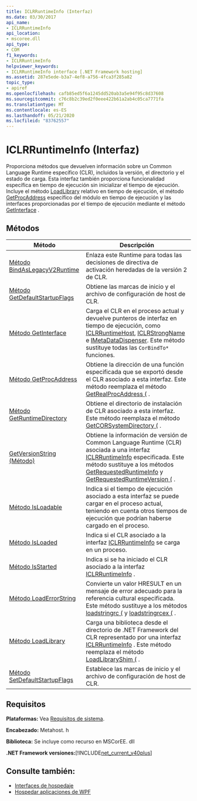 ```yaml
---
title: ICLRRuntimeInfo (Interfaz)
ms.date: 03/30/2017
api_name:
- ICLRRuntimeInfo
api_location:
- mscoree.dll
api_type:
- COM
f1_keywords:
- ICLRRuntimeInfo
helpviewer_keywords:
- ICLRRuntimeInfo interface [.NET Framework hosting]
ms.assetid: 287e5ede-b3a7-4ef8-a756-4fca3f285a82
topic_type:
- apiref
ms.openlocfilehash: cafb85ed5f6a1245dd520ab3a5e94f95c8d37608
ms.sourcegitcommit: c76c8b2c39ed2f0eee422b61a2ab4c05ca7771fa
ms.translationtype: MT
ms.contentlocale: es-ES
ms.lasthandoff: 05/21/2020
ms.locfileid: "83762557"
---
```

# <a name="iclrruntimeinfo-interface"></a>ICLRRuntimeInfo (Interfaz)
Proporciona métodos que devuelven información sobre un Common Language Runtime específico (CLR), incluidos la versión, el directorio y el estado de carga. Esta interfaz también proporciona funcionalidad específica en tiempo de ejecución sin inicializar el tiempo de ejecución. Incluye el método [LoadLibrary](../../../../docs/framework/unmanaged-api/hosting/iclrruntimeinfo-loadlibrary-method.md) relativo en tiempo de ejecución, el método [GetProcAddress](../../../../docs/framework/unmanaged-api/hosting/iclrruntimeinfo-getprocaddress-method.md) específico del módulo en tiempo de ejecución y las interfaces proporcionadas por el tiempo de ejecución mediante el método [GetInterface](iclrruntimeinfo-getinterface-method.md) .  
  
## <a name="methods"></a>Métodos  
  
|Método|Descripción|  
|------------|-----------------|  
|[Método BindAsLegacyV2Runtime](iclrruntimeinfo-bindaslegacyv2runtime-method.md)|Enlaza este Runtime para todas las decisiones de directiva de activación heredadas de la versión 2 de CLR.|  
|[Método GetDefaultStartupFlags](iclrruntimeinfo-getdefaultstartupflags-method.md)|Obtiene las marcas de inicio y el archivo de configuración de host de CLR.|  
|[Método GetInterface](../../../../docs/framework/unmanaged-api/hosting/iclrruntimeinfo-getinterface-method.md)|Carga el CLR en el proceso actual y devuelve punteros de interfaz en tiempo de ejecución, como [ICLRRuntimeHost](../../../../docs/framework/unmanaged-api/hosting/iclrruntimehost-interface.md), [ICLRStrongName](../../../../docs/framework/unmanaged-api/hosting/iclrstrongname-interface.md) e [IMetaDataDispenser](../metadata/imetadatadispenser-interface.md). Este método sustituye todas las `CorBindTo*` funciones.|  
|[Método GetProcAddress](../../../../docs/framework/unmanaged-api/hosting/iclrruntimeinfo-getprocaddress-method.md)|Obtiene la dirección de una función especificada que se exportó desde el CLR asociado a esta interfaz. Este método reemplaza el método [GetRealProcAddress (](getrealprocaddress-function.md) .|  
|[Método GetRuntimeDirectory](../../../../docs/framework/unmanaged-api/hosting/iclrruntimeinfo-getruntimedirectory-method.md)|Obtiene el directorio de instalación de CLR asociado a esta interfaz. Este método reemplaza el método [GetCORSystemDirectory (](getcorsystemdirectory-function.md) .|  
|[GetVersionString (Método)](../../../../docs/framework/unmanaged-api/hosting/iclrruntimeinfo-getversionstring-method.md)|Obtiene la información de versión de Common Language Runtime (CLR) asociada a una interfaz [ICLRRuntimeInfo](../../../../docs/framework/unmanaged-api/hosting/iclrruntimeinfo-interface.md) especificada. Este método sustituye a los métodos [GetRequestedRuntimeInfo](../../../../docs/framework/unmanaged-api/hosting/getrequestedruntimeinfo-function.md) y [GetRequestedRuntimeVersion (](getrequestedruntimeversion-function.md) .|  
|[Método IsLoadable](iclrruntimeinfo-isloadable-method.md)|Indica si el tiempo de ejecución asociado a esta interfaz se puede cargar en el proceso actual, teniendo en cuenta otros tiempos de ejecución que podrían haberse cargado en el proceso.|  
|[Método IsLoaded](../../../../docs/framework/unmanaged-api/hosting/iclrruntimeinfo-isloaded-method.md)|Indica si el CLR asociado a la interfaz [ICLRRuntimeInfo](iclrruntimeinfo-interface.md) se carga en un proceso.|  
|[Método IsStarted](../../../../docs/framework/unmanaged-api/hosting/iclrruntimeinfo-isstarted-method.md)|Indica si se ha iniciado el CLR asociado a la interfaz [ICLRRuntimeInfo](iclrruntimeinfo-interface.md) .|  
|[Método LoadErrorString](../../../../docs/framework/unmanaged-api/hosting/iclrruntimeinfo-loaderrorstring-method.md)|Convierte un valor HRESULT en un mensaje de error adecuado para la referencia cultural especificada. Este método sustituye a los métodos [loadstringrc (](../../../../docs/framework/unmanaged-api/hosting/loadstringrc-function.md) y [loadstringrcex (](loadstringrcex-function.md) .|  
|[Método LoadLibrary](../../../../docs/framework/unmanaged-api/hosting/iclrruntimeinfo-loadlibrary-method.md)|Carga una biblioteca desde el directorio de .NET Framework del CLR representado por una interfaz [ICLRRuntimeInfo](../../../../docs/framework/unmanaged-api/hosting/iclrruntimeinfo-interface.md) . Este método reemplaza el método [LoadLibraryShim (](loadlibraryshim-function.md) .|  
|[Método SetDefaultStartupFlags](iclrruntimeinfo-setdefaultstartupflags-method.md)|Establece las marcas de inicio y el archivo de configuración de host de CLR.|  
  
## <a name="requirements"></a>Requisitos  
 **Plataformas:** Vea [Requisitos de sistema](../../get-started/system-requirements.md).  
  
 **Encabezado:** Metahost. h  
  
 **Biblioteca:** Se incluye como recurso en MSCorEE. dll  
  
 **.NET Framework versiones:**[!INCLUDE[net_current_v40plus](../../../../includes/net-current-v40plus-md.md)]  
  
## <a name="see-also"></a>Consulte también:

- [Interfaces de hospedaje](hosting-interfaces.md)
- [Hospedar aplicaciones de WPF](index.md)
